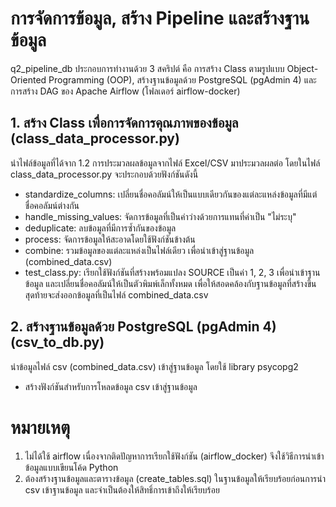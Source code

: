 # การจัดการข้อมูล, สร้าง Pipeline และสร้างฐานข้อมูล
q2_pipeline_db ประกอบการทำงานด้วย 3 สคริปต์ คือ การสร้าง Class ตามรูปแบบ Object-Oriented Programming (OOP), สร้างฐานข้อมูลด้วย PostgreSQL (pgAdmin 4) และการสร้าง DAG ของ Apache Airflow (โฟลเดอร์ airflow-docker)
## 1. สร้าง Class เพื่อการจัดการคุณภาพของข้อมูล (class_data_processor.py)
นำไฟล์ข้อมูลที่ได้จาก 1.2 การประมวลผลข้อมูลจากไฟล์ Excel/CSV มาประมวลผลต่อ โดยในไฟล์ class_data_processor.py จะประกอบด้วยฟังก์ชันดังนี้
- standardize_columns: เปลี่ยนชื่อคอลัมน์ให้เป็นแบบเดียวกันของแต่ละแหล่งข้อมูลที่มีแต่ชื่อคอลัมน์ต่างกัน
- handle_missing_values: จัดการข้อมูลที่เป็นค่าว่างด้วยการแทนที่ค่าเป็น "ไม่ระบุ"
- deduplicate: ลบข้อมูลที่มีการซ้ำกันของข้อมูล
- process: จัดการข้อมูลให้สะอาดโดยใช้ฟังก์ชันข้างต้น
- combine: รวมข้อมูลของแต่ละแหล่งเป็นไฟล์เดียว เพื่อนำเข้าสู่ฐานข้อมูล (combined_data.csv)
- test_class.py: เรียกใช้ฟังก์ชันที่สร้างพร้อมแปลง SOURCE เป็นค่า 1, 2, 3 เพื่อนำเข้าฐานข้อมูล และเปลี่ยนชื่อคอลัมน์ให้เป็นตัวพิมพ์เล็กทั้งหมด เพื่อให้สอดคล้องกับฐานข้อมูลที่สร้างขึ้น สุดท้ายจะส่งออกข้อมูลที่เป็นไฟล์ combined_data.csv
## 2. สร้างฐานข้อมูลด้วย PostgreSQL (pgAdmin 4) (csv_to_db.py)
นำข้อมูลไฟล์ csv (combined_data.csv) เข้าสู่ฐานข้อมูล โดยใช้ library psycopg2
- สร้างฟังก์ชันสำหรับการโหลดข้อมูล csv เข้าสู่ฐานข้อมูล

# หมายเหตุ
1. ไม่ได้ใช้ airflow เนื่องจากติดปัญหาการเรียกใช้ฟังก์ชัน (airflow_docker) จึงใช้วิธีการนำเข้าข้อมูลแบบเขียนโค้ด Python
2. ต้องสร้างฐานข้อมูลและตารางข้อมูล (create_tables.sql) ในฐานข้อมูลให้เรียบร้อยก่อนการนำ csv เข้าฐานข้อมูล และจำเป็นต้องให้สิทธิ์การเข้าถึงให้เรียบร้อย


